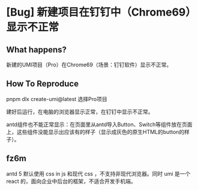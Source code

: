 # [Bug] 新建项目在钉钉中（Chrome69）显示不正常

## What happens?

新建的UMI项目（Pro）在Chrome69（场景：钉钉软件）显示不正常。

## How To Reproduce

pnpm dlx create-umi@latest
选择Pro项目

建好后运行，在电脑的浏览器显示正常，在钉钉中显示不正常。

antd组件也不能正常显示：在页面里从antd导入Button、Switch等组件放在页面上，这些组件没能显示出应该有的样子（显示成灰色的原生HTML的button的样子）。

## fz6m

antd 5 默认使用 css in js 和现代 css ，不支持非现代浏览器。同时 umi 是一个 react 的，面向企业中后台的框架，不适合开发手机端。
